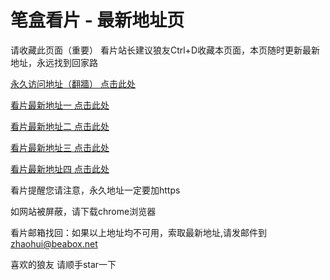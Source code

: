 # 笔盒看片 - 最新地址页

请收藏此页面（重要）
看片站长建议狼友Ctrl+D收藏本页面，本页随时更新最新地址，永远找到回家路

[永久访问地址（翻牆） 点击此处](https://beabox.net/)

[看片最新地址一 点击此处](https://bhh6r5a9k8w8.shop)

[看片最新地址二 点击此处](https://bhw0r4b3b2y0.shop)

[看片最新地址三 点击此处](https://bhb3y5o6p4h9.shop)

[看片最新地址四 点击此处](https://bhr1u4i1i9c6.shop)

看片提醒您请注意，永久地址一定要加https

如网站被屏蔽，请下载chrome浏览器

看片邮箱找回：如果以上地址均不可用，索取最新地址,请发邮件到 zhaohui@beabox.net

喜欢的狼友 请顺手star一下